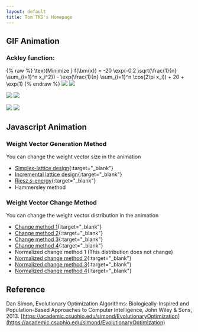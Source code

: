 ```yaml
---
layout: default
title: Tom TKG's Homepage
---
```


## GIF Animation
### Ackley function:
 {% raw %}
\text{Minimize } f(\bm{x}) = -20 \exp(-0.2 \sqrt{\frac{1}{n} \sum_{i=1}^n x_i^2}) - \exp(\frac{1}{n} \sum_{i=1}^n \cos(2\pi x_i)) + 20 + \exp(1)
 {% endraw %}
<a href="animation/AckleyGA.gif"><img src="animation/AckleyGA.gif"></a>
<a href="animation/AckleyEP.gif"><img src="animation/AckleyEP.gif"></a>

<a href="animation/AckleyAS.gif"><img src="animation/AckleyAS.gif"></a>
<a href="animation/AckleyPBIL.gif"><img src="animation/AckleyPBIL.gif"></a>

<a href="animation/AckleyDE.gif"><img src="animation/AckleyDE.gif"></a>
<a href="animation/AckleyPSO.gif"><img src="animation/AckleyPSO.gif"></a>

## Javascript Animation
### Weight Vector Generation Method
You can change the weight vector size in the animation
* [Simplex-lattice design](animation/SLD.html){:target="_blank"}
* [Incremental lattice design](animation/ILD.html){:target="_blank"}
* [Riesz 𝑠-energy](animation/Energy.html){:target="_blank"}
* Hammersley method

### Weight Vector Change Method
You can change the weight vector distribution in the animation
* [Change method 1](animation/Change1.html){:target="_blank"}
* [Change method 2](animation/Change2.html){:target="_blank"}
* [Change method 3](animation/Change3.html){:target="_blank"}
* [Change method 4](animation/Change4.html){:target="_blank"}
* Normalized change method 1 (This distribution does not change)
* [Normalized change method 2](animation/NChange2.html){:target="_blank"}
* [Normalized change method 3](animation/NChange3.html){:target="_blank"}
* [Normalized change method 4](animation/NChange4.html){:target="_blank"}

## Reference 
Dan Simon, Evolutionary Optimization Algorithms: Biologically-Inspired and Population-Based Approaches to Computer Intelligence, John Wiley & Sons, 2013.
[https://academic.csuohio.edu/simond/EvolutionaryOptimization](https://academic.csuohio.edu/simond/EvolutionaryOptimization)  